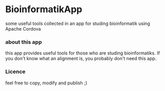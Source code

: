 BioinformatikApp
================

some useful tools collected in an app for studing bioinformatik using Apache Cordova

### about this app 

this app provides useful tools for those who are studing bioinformatiks. If you don't know what an alignment is, you probably don't need this app. 

### Licence

feel free to copy, modify and publish ;)
